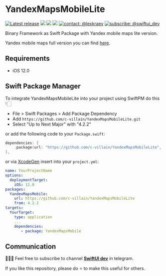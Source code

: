 # YandexMapsMobileLite

[![Latest release](https://img.shields.io/github/v/release/c-villain/YandexMapsMobileLite?color=brightgreen&label=version)](https://github.com/c-villain/YandexMapsMobileLite/releases/latest)
[![](https://img.shields.io/endpoint?url=https%3A%2F%2Fswiftpackageindex.com%2Fapi%2Fpackages%2Fc-villain%2FYandexMapsMobileLite%2Fbadge%3Ftype%3Dswift-versions)](https://swiftpackageindex.com/c-villain/YandexMapsMobileLite)
[![](https://img.shields.io/endpoint?url=https%3A%2F%2Fswiftpackageindex.com%2Fapi%2Fpackages%2Fc-villain%2FYandexMapsMobileLite%2Fbadge%3Ftype%3Dplatforms)](https://swiftpackageindex.com/c-villain/YandexMapsMobileLite)
[![](https://img.shields.io/badge/SPM-supported-DE5C43.svg?color=brightgreen)](https://swift.org/package-manager/)
[![contact: @lexkraev](https://img.shields.io/badge/contact-%40lexkraev-blue.svg?style=flat)](https://t.me/lexkraev)
[![subscribe: @swiftui_dev](https://img.shields.io/badge/subscribe-%40swiftui_dev-blue.svg?style=flat)](https://t.me/swiftui_dev)

Binary Framework as Swift Package with Yandex mobile maps lite version.

Yandex mobile maps full version you can find [here](https://github.com/c-villain/YandexMapsMobile).

## Requirements

- iOS 12.0

## Swift Package Manager

To integrate YandexMapsMobileLite into your project using SwiftPM do this 👇🏻

- File > Swift Packages > Add Package Dependency
- Add `https://github.com/c-villain/YandexMapsMobileLite.git`
- Select "Up to Next Major" with "4.2.2"

or add the following code to your `Package.swift`:

```swift
dependencies: [
    .package(url: "https://github.com/c-villain/YandexMapsMobileLite", from: "4.2.2"),
],
```
or via [XcodeGen](https://github.com/yonaskolb/XcodeGen) insert into your `project.yml`:

```yaml
name: YourProjectName
options:
  deploymentTarget:
    iOS: 12.0
packages:
  YandexMapsMobile:
    url: https://github.com/c-villain/YandexMapsMobileLite
    from: 4.2.2
targets:
  YourTarget:
    type: application
    ...
    dependencies:
       - package: YandexMapsMobile
```

## Communication

👨🏻‍💻 Feel free to subscribe to channel **[SwiftUI dev](https://t.me/swiftui_dev)** in telegram.

If you like this repository, please do :star: to make this useful for others.
